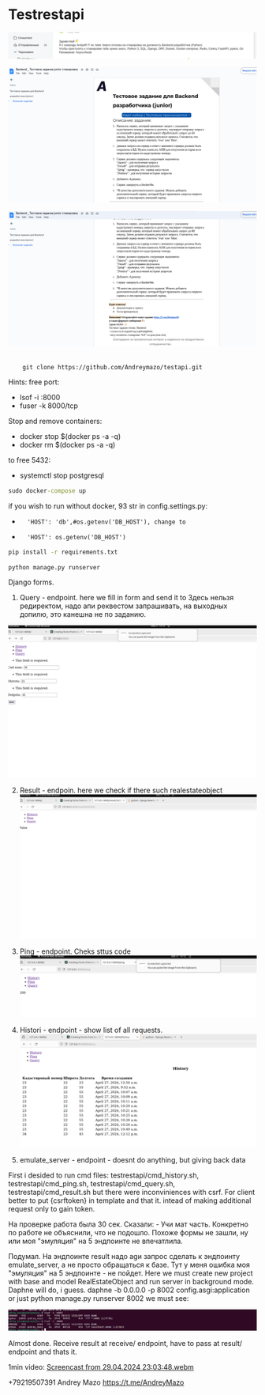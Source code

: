 # Testrestapi
![](/media/Screenshot%20from%202024-04-27%2018-02-07.png)

![](/media/Screenshot%20from%202024-04-27%2014-50-17.png)

![](/media/Screenshot%20from%202024-04-27%2014-50-21.png)


##
        git clone https://github.com/Andreymazo/testapi.git

Hints:
free port:

- lsof -i :8000
- fuser -k 8000/tcp

Stop and remove containers:

- docker stop $(docker ps -a -q)
- docker rm $(docker ps -a -q)

to free 5432:
- systemctl stop postgresql


```cmd
sudo docker-compose up
```

if you wish to run without docker, 93 str in config.settings.py:
-       'HOST': 'db',#os.getenv('DB_HOST'), change to 
-       'HOST': os.getenv('DB_HOST')

```cmd
pip install -r requirements.txt
```
```cmd
python manage.py runserver
```


Django forms. 
1. Query - endpoint. here we fill in form and send it to 
Здесь нельзя редиректом, надо апи реквестом запрашивать, на выходных допилю, это канешна не по заданию.

![](/media/Screenshot%20from%202024-04-27%2015-12-28.png)

2. Result - endpoin. here we check if there such realestateobject
![](/media/Screenshot%20from%202024-04-27%2015-12-23.png)

3. Ping  - endpoint. Cheks sttus code
![](/media/Screenshot%20from%202024-04-27%2015-12-37.png)

4. Histori - endpoint - show list of all requests.
![](/media/Screenshot%20from%202024-04-27%2015-12-48.png)

5. emulate_server - endpoint - doesnt do anything, but giving back data

First i desided to run cmd files: testrestapi/cmd_history.sh, testrestapi/cmd_ping.sh, testrestapi/cmd_query.sh, testrestapi/cmd_result.sh
but there were inconviniences with csrf. For client better to put {csrftoken} in template and that it. intead of making additional request only to gain token.

На проверке работа была 30 сек. Сказали: - Учи мат часть. Конкретно по работе не объяснили, что не подошло.
Похоже формы не зашли, ну или моя "эмуляция" на 5 эндпоинте не впечатлила.

Подумал. На эндпоинте result надо аgи запрос сделать к эндпоинту emulate_server, а не просто обращаться к базе. Тут у меня ошибка
 моя "эмуляция" на 5 эндпоинте -  не пойдет. Here we must create new project with base and model RealEstateObject and run server in background mode. Daphne will do, i guess. daphne -b 0.0.0.0 -p 8002 config.asgi:application
or just python manage.py runserver 8002
we must see:

![](/media/Screenshot%20from%202024-04-29%2010-20-53.png)

Almost  done. Receive result at receive/ endpoint, have to pass at result/ endpoint and thats it.

1min video:
[Screencast from 29.04.2024 23:03:48.webm](https://github.com/Andreymazo/testapi/assets/116811819/d91c788b-ba92-4b79-ad6c-5d03bb84ba22)

+79219507391 Andrey Mazo
https://t.me/AndreyMazo
